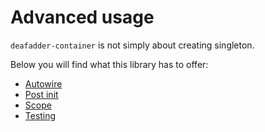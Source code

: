 # Advanced usage

`deafadder-container` is not simply about creating singleton.

Below you will find what this library has to offer:

- [Autowire](GettingStarted/AdvancedUsage/autowire.md)
- [Post init](GettingStarted/AdvancedUsage/post-init.md)
- [Scope](GettingStarted/AdvancedUsage/scope.md)
- [Testing](GettingStarted/AdvancedUsage/testing.md)